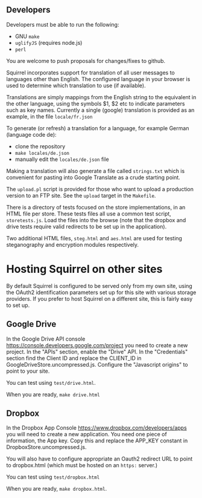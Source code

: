 ## Developers

Developers must be able to run the following:
- GNU `make`
- `uglifyJS` (requires node.js)
- `perl`

You are welcome to push proposals for changes/fixes to github.

Squirrel incorporates support for translation of all user messages to
languages other than English. The configured language in your browser
is used to determine which translation to use (if available).

Translations are simply mappings from the English string to the equivalent
in the other language, using the symbols $1, $2 etc to indicate parameters
such as key names. Currently a single (google) translation is provided as an
example, in the file `locale/fr.json`

To generate (or refresh) a translation for a language, for example German
(language code de):
- clone the repository
- `make locales/de.json`
- manually edit the `locales/de.json` file

Making a translation will also generate a file called `strings.txt`
which is convenient for pasting into Google Translate as a crude starting
point.

The `upload.pl` script is provided for those who want to upload a
production version to an FTP site. See the `upload` target in the `Makefile`.

There is a directory of tests focused on the store implementations,
in an HTML file per store. These tests files all use a common test script,
`storetests.js`. Load the files into the browse (note that the dropbox and
drive tests require valid redirects to be set up in the application).

Two additional HTML files, `steg.html` and `aes.html` are used for testing
steganography and encryption modules respectively.

# Hosting Squirrel on other sites

By default Squirrel is configured to be served only from my own site, using
the OAuth2 identification parameters set up for this site with various
storage providers. If you prefer to host Squirrel on a different site, this
is fairly easy to set up.

## Google Drive

In the Google Drive API console https://console.developers.google.com/project
you need to create a new project. In the "APIs" section, enable the "Drive" API.
In the "Credentials" section find the Client ID and replace the CLIENT_ID
in GoogleDriveStore.uncompressed.js. Configure the "Javascript origins"
to point to your site.

You can test using `test/drive.html`.

When you are ready, `make drive.html`

## Dropbox

In the Dropbox App Console https://www.dropbox.com/developers/apps you will
need to create a new application. You need one piece of information, the
App key. Copy this and replace the APP_KEY constant in
DropboxStore.uncompressed.js.

You will also have to configure appropriate an Oauth2 redirect URL to point
to dropbox.html (which must be hosted on an `https:` server.)

You can test using `test/dropbox.html`

When you are ready, `make dropbox.html`.

